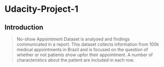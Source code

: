 # Udacity-Project-1
## Introduction
> No-show Appointment Dataset is analysed and findings communicated in a report. 
> This dataset collects information from 100k medical appointments in Brazil and is focused on the question of whether or not patients show upfor their appointment. A number of characteristics about the patient are included in each row.
